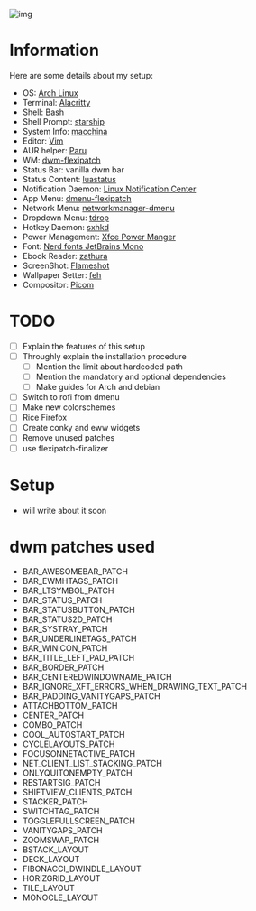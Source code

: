 ![img](/ss/dwm_gruvbox_cozy-night.png)

# Information
Here are some details about my setup:
- OS: [Arch Linux](https://archlinux.org/)
- Terminal: [Alacritty](https://github.com/alacritty/alacritty)
- Shell: [Bash](https://www.gnu.org/software/bash/)
- Shell Prompt: [starship](https://github.com/starship/starship)
- System Info: [macchina](https://github.com/Macchina-CLI/macchina)
- Editor: [Vim](https://github.com/vim/vim)
- AUR helper: [Paru](https://github.com/Morganamilo/paru)
- WM: [dwm-flexipatch](https://github.com/bakkeby/dwm-flexipatch)
- Status Bar: vanilla dwm bar
- Status Content: [luastatus](https://github.com/shdown/luastatus)
- Notification Daemon: [Linux Notification Center](https://github.com/phuhl/linux_notification_center)
- App Menu: [dmenu-flexipatch](https://github.com/bakkeby/dmenu-flexipatch)
- Network Menu: [networkmanager-dmenu](https://github.com/firecat53/networkmanager-dmenu)
- Dropdown Menu: [tdrop](https://github.com/noctuid/tdrop)
- Hotkey Daemon: [sxhkd](https://github.com/baskerville/sxhkd)
- Power Management: [Xfce Power Manger](https://docs.xfce.org/xfce/xfce4-power-manager/start)
- Font: [Nerd fonts JetBrains Mono](https://www.nerdfonts.com/)
- Ebook Reader: [zathura](https://github.com/pwmt/zathura)
- ScreenShot: [Flameshot](https://github.com/flameshot-org/flameshot)
- Wallpaper Setter: [feh](https://github.com/derf/feh)
- Compositor: [Picom](https://github.com/yshui/picom)

# TODO
- [ ] Explain the features of this setup
- [ ] Throughly explain the installation procedure
	- [ ] Mention the limit about hardcoded path
	- [ ] Mention the mandatory and optional dependencies
	- [ ] Make guides for Arch and debian
- [ ] Switch to rofi from dmenu
- [ ] Make new colorschemes
- [ ] Rice Firefox
- [ ] Create conky and eww widgets
- [ ] Remove unused patches
- [ ] use flexipatch-finalizer

# Setup
- will write about it soon

# dwm patches used
- BAR_AWESOMEBAR_PATCH
- BAR_EWMHTAGS_PATCH
- BAR_LTSYMBOL_PATCH
- BAR_STATUS_PATCH
- BAR_STATUSBUTTON_PATCH
- BAR_STATUS2D_PATCH
- BAR_SYSTRAY_PATCH
- BAR_UNDERLINETAGS_PATCH 
- BAR_WINICON_PATCH 
- BAR_TITLE_LEFT_PAD_PATCH 
- BAR_BORDER_PATCH 
- BAR_CENTEREDWINDOWNAME_PATCH 
- BAR_IGNORE_XFT_ERRORS_WHEN_DRAWING_TEXT_PATCH
- BAR_PADDING_VANITYGAPS_PATCH 
- ATTACHBOTTOM_PATCH
- CENTER_PATCH
- COMBO_PATCH 
- COOL_AUTOSTART_PATCH
- CYCLELAYOUTS_PATCH
- FOCUSONNETACTIVE_PATCH
- NET_CLIENT_LIST_STACKING_PATCH 
- ONLYQUITONEMPTY_PATCH
- RESTARTSIG_PATCH
- SHIFTVIEW_CLIENTS_PATCH 
- STACKER_PATCH 
- SWITCHTAG_PATCH 
- TOGGLEFULLSCREEN_PATCH 
- VANITYGAPS_PATCH 
- ZOOMSWAP_PATCH
- BSTACK_LAYOUT
- DECK_LAYOUT 
- FIBONACCI_DWINDLE_LAYOUT
- HORIZGRID_LAYOUT
- TILE_LAYOUT
- MONOCLE_LAYOUT
